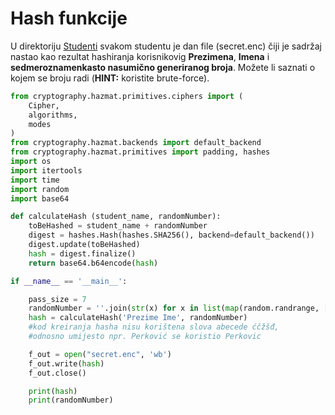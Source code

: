 # Hash funkcije 

U direktoriju [Studenti](Studenti) svakom studentu je dan file (secret.enc) čiji je sadržaj nastao kao rezultat hashiranja korisnikovig **Prezimena**, **Imena** i **sedmeroznamenkasto nasumično generiranog broja**. Možete li saznati o kojem se broju radi (**HINT:** koristite brute-force).

```python
from cryptography.hazmat.primitives.ciphers import (
    Cipher,
    algorithms,
    modes
)
from cryptography.hazmat.backends import default_backend
from cryptography.hazmat.primitives import padding, hashes
import os
import itertools
import time
import random
import base64

def calculateHash (student_name, randomNumber):
	toBeHashed = student_name + randomNumber
	digest = hashes.Hash(hashes.SHA256(), backend=default_backend())
	digest.update(toBeHashed)
	hash = digest.finalize()
	return base64.b64encode(hash)

if __name__ == '__main__':

	pass_size = 7
	randomNumber = ''.join(str(x) for x in list(map(random.randrange, [10]*pass_size)))
	hash = calculateHash('Prezime Ime', randomNumber)
	#kod kreiranja hasha nisu korištena slova abecede ćčžšđ,
	#odnosno umijesto npr. Perković se koristio Perkovic

	f_out = open("secret.enc", 'wb')
	f_out.write(hash)
	f_out.close()

	print(hash)
	print(randomNumber)
```
